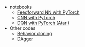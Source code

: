 * notebooks
    - [Feedforward NN with PyTorch](https://github.com/nagataka/reinventing-the-wheels/blob/master/notebooks/Feedforward%20NN%20with%20PyTorch.ipynb)
    - [CNN with PyTorch](https://github.com/nagataka/reinventing-the-wheels/blob/master/notebooks/Convolutional%20Neural%20Network%20with%20PyTorch.ipynb)
    - [DQN with PyTorch (Atari)](https://github.com/nagataka/reinventing-the-wheels/blob/master/notebooks/DQN%20Atari%20with%20PyTorch.ipynb)
* Other codes
    - [Behavior cloning](https://github.com/nagataka/reinventing-the-wheels/blob/master/ML/behavior_cloning.py)
    - [DAgger](https://github.com/nagataka/reinventing-the-wheels/blob/master/ML/dagger.py)
